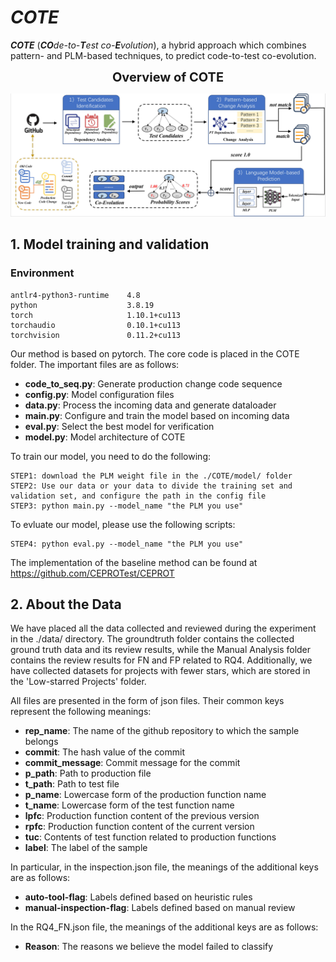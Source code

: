 # _COTE_

_**COTE**_ (_**CO**de-to-**T**est co-**E**volution_), a hybrid approach which combines pattern- and PLM-based techniques, to predict code-to-test co-evolution.

<p align="center">
  <span style="font-size: 20px; font-weight: bold;">Overview of COTE</span>
</p>
<p align="center">
  <img src="./overview.png" width="1000" title="Overview" alt="">
</p>

## 1. Model training and validation

### Environment

    antlr4-python3-runtime    4.8
    python                    3.8.19
    torch                     1.10.1+cu113
    torchaudio                0.10.1+cu113
    torchvision               0.11.2+cu113

Our method is based on pytorch. The core code is placed in the COTE folder. The important files are as follows:

- **code_to_seq.py**: Generate production change code sequence
- **config.py**: Model configuration files
- **data.py**: Process the incoming data and generate dataloader
- **main.py**: Configure and train the model based on incoming data
- **eval.py**: Select the best model for verification
- **model.py**: Model architecture of COTE

To train our model, you need to do the following:

```
STEP1: download the PLM weight file in the ./COTE/model/ folder
STEP2: Use our data or your data to divide the training set and validation set, and configure the path in the config file
STEP3: python main.py --model_name "the PLM you use"
```

To evluate our model, please use the following scripts:

```
STEP4: python eval.py --model_name "the PLM you use"
```

The implementation of the baseline method can be found at https://github.com/CEPROTest/CEPROT

## 2. About the Data

We have placed all the data collected and reviewed during the experiment in the ./data/ directory.
The groundtruth folder contains the collected ground truth data and its review results, while the Manual Analysis folder contains the review results for FN and FP related to RQ4. Additionally, we have collected datasets for projects with fewer stars, which are stored in the 'Low-starred Projects' folder.

All files are presented in the form of json files. Their common keys represent the following meanings:

- **rep_name**: The name of the github repository to which the sample belongs
- **commit**: The hash value of the commit
- **commit_message**: Commit message for the commit
- **p_path**: Path to production file
- **t_path**: Path to test file
- **p_name**: Lowercase form of the production function name
- **t_name**: Lowercase form of the test function name
- **lpfc**: Production function content of the previous version
- **rpfc**: Production function content of the current version
- **tuc**: Contents of test function related to production functions
- **label**: The label of the sample

In particular, in the inspection.json file, the meanings of the additional keys are as follows:

- **auto-tool-flag**: Labels defined based on heuristic rules
- **manual-inspection-flag**: Labels defined based on manual review

In the RQ4_FN.json file, the meanings of the additional keys are as follows:

- **Reason**: The reasons we believe the model failed to classify
